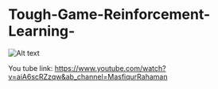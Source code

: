 # Tough-Game-Reinforcement-Learning-


![Alt text](./Images/game_screen.png?raw=true "Optional Title")

You tube link: https://www.youtube.com/watch?v=aiA6scRZzqw&ab_channel=MasfiqurRahaman
